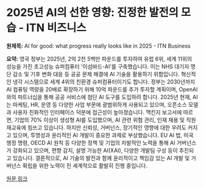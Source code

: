 # 2025년 AI의 선한 영향: 진정한 발전의 모습 - ITN 비즈니스

**원제목:** AI for good: what progress really looks like in 2025 - ITN Business

**요약:** 영국 정부는 2025년,  2억 2천 5백만 파운드를 투자하여 유럽 6위, 세계 11위의 성능을 가진 초고성능 슈퍼컴퓨터 '이섬바드-AI'를 구축했습니다. 이는 NHS 대기자 명단 감소 및 기후 변화 대응 등 공공 문제 해결에 AI 기술을 활용하기 위함입니다.  혁신적인 냉각 시스템으로 세계 4위의 친환경 슈퍼컴퓨터이기도 합니다. 정부는 2030년까지 AI 컴퓨팅 역량을 20배로 확장하기 위해 10억 파운드를 추가 투자할 계획이며, OpenAI와의 파트너십을 통해 공공 서비스에 첨단 AI 도구를 도입하려 합니다.  2025년 현재, AI는 마케팅, HR, 운영 등 다양한 사업 부문에 광범위하게 사용되고 있으며, 오픈소스 모델과 사용자 친화적인 인터페이스 덕분에 접근성이 높아졌습니다.  맥킨지 보고서에 따르면, 기업의 70% 이상이 생성형 AI를 도입했으며,  AI 관련 위험 관리, 인재 채용 및 직원 재교육에 힘쓰고 있습니다.  하지만 신뢰성, 거버넌스, 장기적인 영향에 대한 우려도 커지고 있으며, 투명성과 윤리적인 AI 개발이 중요한 과제로 부상했습니다.  EU AI 법, 미국 행정 명령, OECD AI 원칙 등 다양한 정책 및 기업의 자발적인 노력을 통해 AI 거버넌스가 강화되고 있으며, 편향 감지, 설명 가능한 AI(XAI), 다양한 개발팀 구성 등이 추진되고 있습니다.  결론적으로,  AI 기술의 발전과 함께 윤리적이고 책임감 있는 AI 개발 및 거버넌스 확립을 위한 노력이 전 세계적으로 활발히 진행 중입니다.

[원문 링크](https://business.itn.co.uk/ai-for-good-what-progress-really-looks-like-in-2025/)
